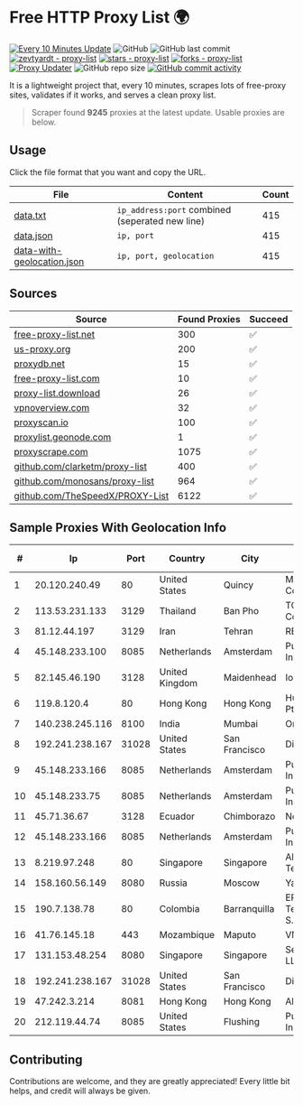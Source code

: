 
# Free HTTP Proxy List 🌍

[![Every 10 Minutes Update](https://github.com/mertguvencli/http-proxy-list/actions/workflows/main.yml/badge.svg?branch=main)](https://github.com/mertguvencli/http-proxy-list/actions/workflows/main.yml)
![GitHub](https://img.shields.io/github/license/mertguvencli/http-proxy-list)
![GitHub last commit](https://img.shields.io/github/last-commit/mertguvencli/http-proxy-list)
[![zevtyardt - proxy-list](https://img.shields.io/static/v1?label=zevtyardt&message=proxy-list&color=blue&logo=github)](https://github.com/zevtyardt/proxy-list "Go to GitHub repo")
[![stars - proxy-list](https://img.shields.io/github/stars/zevtyardt/proxy-list?style=social)](https://github.com/zevtyardt/proxy-list)
[![forks - proxy-list](https://img.shields.io/github/forks/zevtyardt/proxy-list?style=social)](https://github.com/zevtyardt/proxy-list)
[![Proxy Updater](https://github.com/zevtyardt/proxy-list/workflows/Proxy%20Updater/badge.svg)](https://github.com/zevtyardt/proxy-list/actions?query=workflow:"Proxy+Updater")
![GitHub repo size](https://img.shields.io/github/repo-size/zevtyardt/proxy-list)
[![GitHub commit activity](https://img.shields.io/github/commit-activity/m/zevtyardt/proxy-list?logo=commits)](https://github.com/zevtyardt/proxy-list/commits/main)

It is a lightweight project that, every 10 minutes, scrapes lots of free-proxy sites, validates if it works, and serves a clean proxy list.

> Scraper found **9245** proxies at the latest update. Usable proxies are below.

## Usage

Click the file format that you want and copy the URL.

|File|Content|Count|
|----|-------|-----|
|[data.txt](https://raw.githubusercontent.com/mertguvencli/http-proxy-list/main/proxy-list/data.txt)|`ip_address:port` combined (seperated new line)|415|
|[data.json](https://raw.githubusercontent.com/mertguvencli/http-proxy-list/main/proxy-list/data.json)|`ip, port`|415|
|[data-with-geolocation.json](https://raw.githubusercontent.com/mertguvencli/http-proxy-list/main/proxy-list/data-with-geolocation.json)|`ip, port, geolocation`|415|

## Sources

|Source|Found Proxies|Succeed|
|------|-------------|-------|
|[free-proxy-list.net](https://free-proxy-list.net)|300|✅|
|[us-proxy.org](https://www.us-proxy.org)|200|✅|
|[proxydb.net](http://proxydb.net)|15|✅|
|[free-proxy-list.com](https://free-proxy-list.com/?page=&port=&type%5B%5D=http&type%5B%5D=https&up_time=0&search=Search)|10|✅|
|[proxy-list.download](https://www.proxy-list.download/HTTP)|26|✅|
|[vpnoverview.com](https://vpnoverview.com/privacy/anonymous-browsing/free-proxy-servers)|32|✅|
|[proxyscan.io](https://www.proxyscan.io)|100|✅|
|[proxylist.geonode.com](https://proxylist.geonode.com/api/proxy-list?limit=300&page=1&sort_by=lastChecked&sort_type=desc&protocols=http,https)|1|✅|
|[proxyscrape.com](https://api.proxyscrape.com/v2/?request=displayproxies&protocol=http&timeout=10000&country=all&ssl=all&anonymity=all)|1075|✅|
|[github.com/clarketm/proxy-list](https://raw.githubusercontent.com/clarketm/proxy-list/master/proxy-list-raw.txt)|400|✅|
|[github.com/monosans/proxy-list](https://raw.githubusercontent.com/monosans/proxy-list/main/proxies/http.txt)|964|✅|
|[github.com/TheSpeedX/PROXY-List](https://raw.githubusercontent.com/TheSpeedX/PROXY-List/master/http.txt)|6122|✅|


## Sample Proxies With Geolocation Info

|#|Ip|Port|Country|City|Internet Service Provider|
|-|--|----|-------|----|-------------------------|
|1|20.120.240.49|80|United States|Quincy|Microsoft Corporation|
|2|113.53.231.133|3129|Thailand|Ban Pho|TOT Public Company Limited|
|3|81.12.44.197|3129|Iran|Tehran|RESPINA Networks|
|4|45.148.233.100|8085|Netherlands|Amsterdam|PureVoltage Hosting Inc.|
|5|82.145.46.190|3128|United Kingdom|Maidenhead|Iomart Hosting Ltd|
|6|119.8.120.4|80|Hong Kong|Hong Kong|Huawei International Pte. LTD|
|7|140.238.245.116|8100|India|Mumbai|Oracle Corporation|
|8|192.241.238.167|31028|United States|San Francisco|DigitalOcean, LLC|
|9|45.148.233.166|8085|Netherlands|Amsterdam|PureVoltage Hosting Inc.|
|10|45.148.233.75|8085|Netherlands|Amsterdam|PureVoltage Hosting Inc.|
|11|45.71.36.67|3128|Ecuador|Chimborazo|Nedetel S.A.|
|12|45.148.233.166|8085|Netherlands|Amsterdam|PureVoltage Hosting Inc.|
|13|8.219.97.248|80|Singapore|Singapore|Alibaba (US) Technology Co., Ltd.|
|14|158.160.56.149|8080|Russia|Moscow|Yandex.Cloud LLC|
|15|190.7.138.78|80|Colombia|Barranquilla|EPM Telecomunicaciones S.A. E.S.P.|
|16|41.76.145.18|443|Mozambique|Maputo|VM  S.A|
|17|131.153.48.254|8080|Singapore|Singapore|Secured Servers LLC|
|18|192.241.238.167|31028|United States|San Francisco|DigitalOcean, LLC|
|19|47.242.3.214|8081|Hong Kong|Hong Kong|Alibaba.com LLC|
|20|212.119.44.74|8085|United States|Flushing|PureVoltage Hosting Inc.|



## Contributing

Contributions are welcome, and they are greatly appreciated! Every
little bit helps, and credit will always be given.

